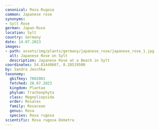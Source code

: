 ```yaml
---
canonical: Rosa Rugosa
common: Japanese rose
synonyms:
- Sylt Rose
german: Japan-Rose
location: Sylt
country: Germany
date: 14.07.2023
images:
- path: assets/img/plants/germany/japanese_rose/japanese_rose_1.jpg
  alt: Japanese Rose on Sylt
  description: Japanese Rose at a Beach in Sylt
coordinates: 54.81448667, 8.28519500
by: Sandra Jeschka
taxonomy:
  gbifkey: 7602081
  fetched: 28.07.2023
  kingdom: Plantae
  phylum: Tracheophyta
  class: Magnoliopsida
  order: Rosales
  family: Rosaceae
  genus: Rosa
  species: Rosa rugosa
scientific: Rosa rugosa Dematra
---
```

